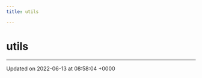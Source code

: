 ```yaml
---
title: utils

---
```


# utils








-------------------------------

Updated on 2022-06-13 at 08:58:04 +0000